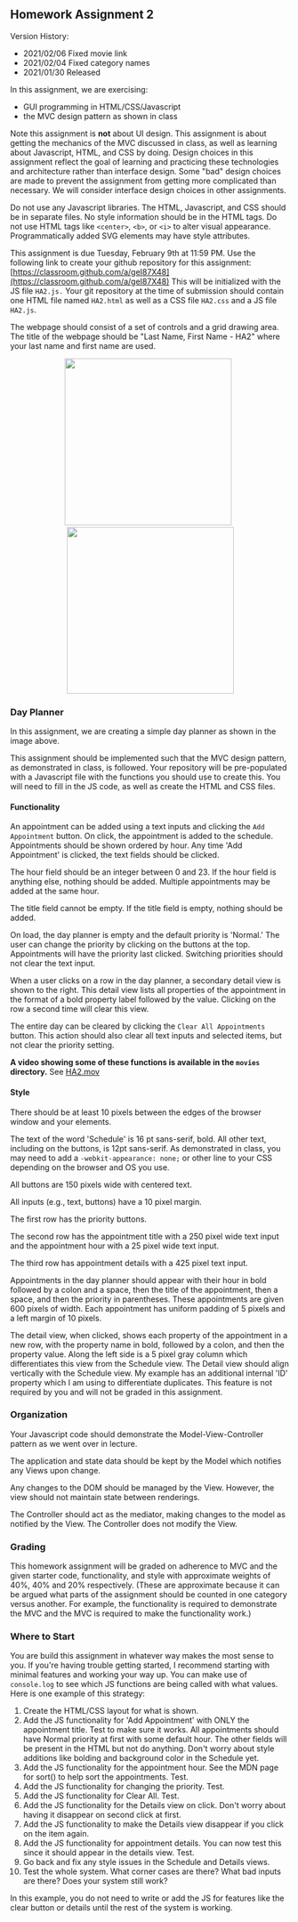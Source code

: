 ## Homework Assignment 2

Version History: 

- 2021/02/06 Fixed movie link
- 2021/02/04 Fixed category names
- 2021/01/30 Released

In this assignment, we are exercising:

- GUI programming in HTML/CSS/Javascript
- the MVC design pattern as shown in class

Note this assignment is **not** about UI design. This assignment is about
getting the mechanics of the MVC discussed in class, as well as learning about
Javascript, HTML, and CSS by doing. Design choices in this assignment reflect
the goal of learning and practicing these technologies and architecture rather
than interface design. Some "bad" design choices are made to prevent the
assignment from getting more complicated than necessary. We will consider
interface design choices in other assignments.



Do not use any Javascript libraries. The HTML, Javascript, and CSS should be
in separate files. No style information should be in the HTML tags. Do not use
HTML tags like `<center>`, `<b>`, or `<i>` to alter visual appearance.
Programmatically added SVG elements may have style attributes.

This assignment is due Tuesday, February 9th at 11:59 PM.  Use the following
link to create your github repository for this assignment:
[https://classroom.github.com/a/geI87X48](https://classroom.github.com/a/geI87X48)
This will be initialized with the JS file `HA2.js.` Your git repository at the
time of submission should contain one HTML file named `HA2.html` as well as a
CSS file `HA2.css` and a JS file `HA2.js`.

The webpage should consist of a set of controls and a grid drawing area. The
title of the webpage should be "Last Name, First Name - HA2" where your last
name and first name are used.

<p align="center">
  <img src="images/HA2.png" width=300 />
  &nbsp;
  <img src="images/HA2-detail.png" width=300 />
</p>

### Day Planner

In this assignment, we are creating a simple day planner as shown in the image
above. 

This assignment should be implemented such that the MVC design pattern, as
demonstrated in class, is followed. Your repository will be pre-populated with
a Javascript file with the functions you should use to create this. You will
need to fill in the JS code, as well as create the HTML and CSS files.

#### Functionality

An appointment can be added using a text inputs and clicking the `Add
Appointment` button. On click, the appointment is added to the schedule.
Appointments should be shown ordered by hour. Any time 'Add Appointment' is
clicked, the text fields should be clicked.

The hour field should be an integer between 0 and 23. If the hour field is
anything else, nothing should be added. Multiple appointments may be added at
the same hour.

The title field cannot be empty. If the title field is empty, nothing should
be added.

On load, the day planner is empty and the default priority is 'Normal.' The
user can change the priority by clicking on the buttons at the top.
Appointments will have the priority last clicked. Switching priorities should
not clear the text input.

When a user clicks on a row in the day planner, a secondary detail view is
shown to the right. This detail view lists all properties of the appointment
in the format of a bold property label followed by the value. Clicking on the
row a second time will clear this view.

The entire day can be cleared by clicking the `Clear All Appointments` button.
This action should also clear all text inputs and selected items, but not
clear the priority setting.


**A video showing some of these functions is available in the `movies`
directory.** See [HA2.mov](movies/HA2.mov)

#### Style

There should be at least 10 pixels between the edges of the browser window and
your elements.

The text of the word 'Schedule' is 16 pt sans-serif, bold. All other text,
including on the buttons, is 12pt sans-serif. As demonstrated in class, you
may need to add a `-webkit-appearance: none;` or other line to your CSS
depending on the browser and OS you use.

All buttons are 150 pixels wide with centered text. 

All inputs (e.g., text, buttons) have a 10 pixel margin.

The first row has the priority buttons. 

The second row has the appointment title with a 250 pixel wide text input and
the appointment hour with a 25 pixel wide text input.

The third row has appointment details with a 425 pixel text input. 

Appointments in the day planner should appear with their hour in bold followed
by a colon and a space, then the title of the appointment, then a space, and
then the priority in parentheses. These appointments are given 600 pixels of
width. Each appointment has uniform padding of 5 pixels and a left margin of
10 pixels.

The detail view, when clicked, shows each property of the appointment in a new
row, with the property name in bold, followed by a colon, and then the
property value. Along the left side is a 5 pixel gray column which
differentiates this view from the Schedule view. The Detail view should align
vertically with the Schedule view. My example has an additional internal 'ID'
property which I am using to differentiate duplicates. This feature is not
required by you and will not be graded in this assignment. 

### Organization

Your Javascript code should demonstrate the Model-View-Controller pattern as
we went over in lecture. 

The application and state data should be kept by the Model which notifies any
Views upon change.

Any changes to the DOM should be managed by the View. However, the view should
not maintain state between renderings.

The Controller should act as the mediator, making changes to the model as
notified by the View. The Controller does not modify the View.

### Grading

This homework assignment will be graded on adherence to MVC and the given
starter code, functionality, and style with approximate weights of 40%, 40%
and 20% respectively. (These are approximate because it can be argued what
parts of the assignment should be counted in one category versus another. For
example, the functionality is required to demonstrate the MVC and the MVC is
required to make the functionality work.)

### Where to Start

You are build this assignment in whatever way makes the most sense to you. If
you're having trouble getting started, I recommend starting with minimal
features and working your way up. You can make use of `console.log` to see
which JS functions are being called with what values. Here is one example of
this strategy:

1. Create the HTML/CSS layout for what is shown.
2. Add the JS functionality for 'Add Appointment' with ONLY the appointment
   title. Test to make sure it works. All appointments should have Normal priority at first with some default hour. The other fields will be present in the HTML but not do anything. Don't worry about style additions like bolding and background color in the Schedule yet.
3. Add the JS functionality for the appointment hour. See the
   MDN page for sort() to help sort the appointments. Test.
4. Add the JS functionality for changing the priority. Test.
5. Add the JS functionality for Clear All. Test.
6. Add the JS functionality for the Details view on click. Don't worry about
   having it disappear on second click at first.
7. Add the JS functionality to make the Details view disappear if you click
   on the item again.
9. Add the JS functionality for appointment details. You can now test this
   since it should appear in the details view. Test.
9. Go back and fix any style issues in the Schedule and Details views.
10. Test the whole system. What corner cases are there? What bad inputs are
   there? Does your system still work?

In this example, you do not need to write or add the JS for features like the
clear button or details until the rest of the system is working.
